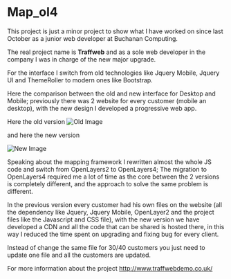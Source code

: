 # Map_ol4

This project is just a minor project to show what I have worked on since last October as a junior web developer at Buchanan Computing.


The real project name is **Traffweb** and as a sole web developer in the company I was in charge of the new major upgrade.

For the interface I switch from old technologies like Jquery Mobile, Jquery UI and ThemeRoller to modern ones like Bootstrap.

Here the comparison between the old and new interface for Desktop and Mobile; previously there was 2 website for every customer (mobile an desktop), with the new design I developed a progressive web app.

Here the old version
![Old Image](https://user-images.githubusercontent.com/17096352/38583856-4a4104b0-3d0c-11e8-9930-bad8fa027843.png)

and here the new version

![New Image](https://user-images.githubusercontent.com/17096352/38583885-6683c32e-3d0c-11e8-8504-d76f4205522f.png)

Speaking about the mapping framework I rewritten almost the whole JS code and switch from OpenLayers2 to OpenLayers4; The migration to OpenLayers4 required me a lot of time as the core between the 2 versions is completely different, and the approach to solve the same problem is different.

In the previous version every customer had his own files on the website (all the dependency like Jquery, Jquery Mobile, OpenLayer2 and the project files like the Javascript and CSS file), with the new version we have developed a CDN and all the code that can be shared is hosted there, in this way I reduced the time spent on upgrading and fixing bug for every client.

Instead of change the same file for 30/40 customers you just need to update one file and all the customers are updated.

For more information about the project http://www.traffwebdemo.co.uk/

